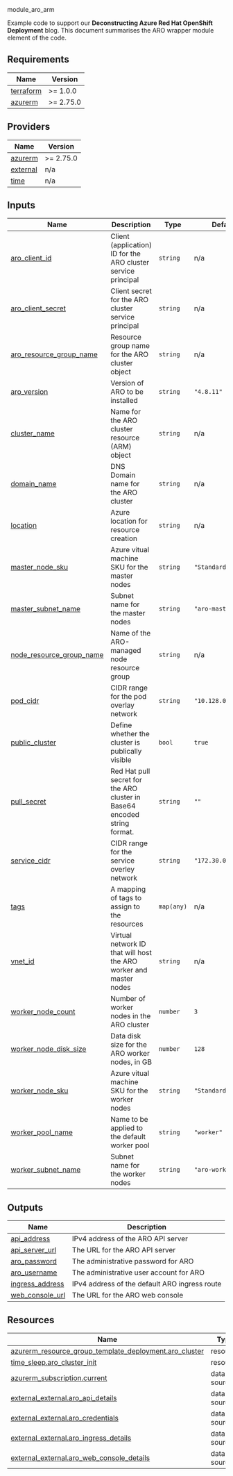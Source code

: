 <!-- BEGIN_TF_DOCS -->
<link rel="stylesheet" href="https://assets.blakyaks.com/css/blakyaks.css"></link>
<img class="headerlogo"><div class="header"></div>
<div class="module_title">module_aro_arm</div>

Example code to support our **Deconstructing Azure Red Hat OpenShift Deployment** blog.  This document summarises the ARO wrapper module element of the code.

## Requirements

| Name | Version |
|------|---------|
| <a name="requirement_terraform"></a> [terraform](#requirement\_terraform) | >= 1.0.0 |
| <a name="requirement_azurerm"></a> [azurerm](#requirement\_azurerm) | >= 2.75.0 |

## Providers

| Name | Version |
|------|---------|
| <a name="provider_azurerm"></a> [azurerm](#provider\_azurerm) | >= 2.75.0 |
| <a name="provider_external"></a> [external](#provider\_external) | n/a |
| <a name="provider_time"></a> [time](#provider\_time) | n/a |

## Inputs

| Name | Description | Type | Default | Required |
|------|-------------|------|---------|:--------:|
| <a name="input_aro_client_id"></a> [aro\_client\_id](#input\_aro\_client\_id) | Client (application) ID for the ARO cluster service principal | `string` | n/a | yes |
| <a name="input_aro_client_secret"></a> [aro\_client\_secret](#input\_aro\_client\_secret) | Client secret for the ARO cluster service principal | `string` | n/a | yes |
| <a name="input_aro_resource_group_name"></a> [aro\_resource\_group\_name](#input\_aro\_resource\_group\_name) | Resource group name for the ARO cluster object | `string` | n/a | yes |
| <a name="input_aro_version"></a> [aro\_version](#input\_aro\_version) | Version of ARO to be installed | `string` | `"4.8.11"` | no |
| <a name="input_cluster_name"></a> [cluster\_name](#input\_cluster\_name) | Name for the ARO cluster resource (ARM) object | `string` | n/a | yes |
| <a name="input_domain_name"></a> [domain\_name](#input\_domain\_name) | DNS Domain name for the ARO cluster | `string` | n/a | yes |
| <a name="input_location"></a> [location](#input\_location) | Azure location for resource creation | `string` | n/a | yes |
| <a name="input_master_node_sku"></a> [master\_node\_sku](#input\_master\_node\_sku) | Azure vitual machine SKU for the master nodes | `string` | `"Standard_D8s_v3"` | no |
| <a name="input_master_subnet_name"></a> [master\_subnet\_name](#input\_master\_subnet\_name) | Subnet name for the master nodes | `string` | `"aro-master"` | no |
| <a name="input_node_resource_group_name"></a> [node\_resource\_group\_name](#input\_node\_resource\_group\_name) | Name of the ARO-managed node resource group | `string` | n/a | yes |
| <a name="input_pod_cidr"></a> [pod\_cidr](#input\_pod\_cidr) | CIDR range for the pod overlay network | `string` | `"10.128.0.0/14"` | no |
| <a name="input_public_cluster"></a> [public\_cluster](#input\_public\_cluster) | Define whether the cluster is publically visible | `bool` | `true` | no |
| <a name="input_pull_secret"></a> [pull\_secret](#input\_pull\_secret) | Red Hat pull secret for the ARO cluster in Base64 encoded string format. | `string` | `""` | no |
| <a name="input_service_cidr"></a> [service\_cidr](#input\_service\_cidr) | CIDR range for the service overley network | `string` | `"172.30.0.0/16"` | no |
| <a name="input_tags"></a> [tags](#input\_tags) | A mapping of tags to assign to the resources | `map(any)` | n/a | yes |
| <a name="input_vnet_id"></a> [vnet\_id](#input\_vnet\_id) | Virtual network ID that will host the ARO worker and master nodes | `string` | n/a | yes |
| <a name="input_worker_node_count"></a> [worker\_node\_count](#input\_worker\_node\_count) | Number of worker nodes in the ARO cluster | `number` | `3` | no |
| <a name="input_worker_node_disk_size"></a> [worker\_node\_disk\_size](#input\_worker\_node\_disk\_size) | Data disk size for the ARO worker nodes, in GB | `number` | `128` | no |
| <a name="input_worker_node_sku"></a> [worker\_node\_sku](#input\_worker\_node\_sku) | Azure vitual machine SKU for the worker nodes | `string` | `"Standard_D4s_v3"` | no |
| <a name="input_worker_pool_name"></a> [worker\_pool\_name](#input\_worker\_pool\_name) | Name to be applied to the default worker pool | `string` | `"worker"` | no |
| <a name="input_worker_subnet_name"></a> [worker\_subnet\_name](#input\_worker\_subnet\_name) | Subnet name for the worker nodes | `string` | `"aro-worker"` | no |

## Outputs

| Name | Description |
|------|-------------|
| <a name="output_api_address"></a> [api\_address](#output\_api\_address) | IPv4 address of the ARO API server |
| <a name="output_api_server_url"></a> [api\_server\_url](#output\_api\_server\_url) | The URL for the ARO API server |
| <a name="output_aro_password"></a> [aro\_password](#output\_aro\_password) | The administrative password for ARO |
| <a name="output_aro_username"></a> [aro\_username](#output\_aro\_username) | The administrative user account for ARO |
| <a name="output_ingress_address"></a> [ingress\_address](#output\_ingress\_address) | IPv4 address of the default ARO ingress route |
| <a name="output_web_console_url"></a> [web\_console\_url](#output\_web\_console\_url) | The URL for the ARO web console |

## Resources

| Name | Type |
|------|------|
| [azurerm_resource_group_template_deployment.aro_cluster](https://registry.terraform.io/providers/hashicorp/azurerm/latest/docs/resources/resource_group_template_deployment) | resource |
| [time_sleep.aro_cluster_init](https://registry.terraform.io/providers/hashicorp/time/latest/docs/resources/sleep) | resource |
| [azurerm_subscription.current](https://registry.terraform.io/providers/hashicorp/azurerm/latest/docs/data-sources/subscription) | data source |
| [external_external.aro_api_details](https://registry.terraform.io/providers/hashicorp/external/latest/docs/data-sources/external) | data source |
| [external_external.aro_credentials](https://registry.terraform.io/providers/hashicorp/external/latest/docs/data-sources/external) | data source |
| [external_external.aro_ingress_details](https://registry.terraform.io/providers/hashicorp/external/latest/docs/data-sources/external) | data source |
| [external_external.aro_web_console_details](https://registry.terraform.io/providers/hashicorp/external/latest/docs/data-sources/external) | data source |

</div>
<!-- END_TF_DOCS -->